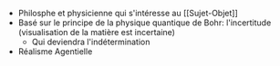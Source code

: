 - Philosphe et physicienne qui s'intéresse au [[Sujet-Objet]]
- Basé sur le principe de la physique quantique de Bohr: l'incertitude (visualisation de la matière est incertaine)
	- Qui deviendra l'indétermination
- Réalisme Agentielle